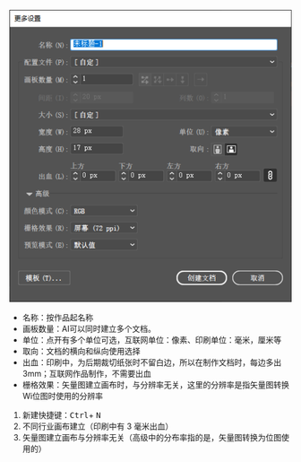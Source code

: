 ![04](../images/04.png)

+ 名称：按作品起名称
+ 画板数量：AI可以同时建立多个文档。
+ 单位：点开有多个单位可选，互联网单位：像素、印刷单位：毫米，厘米等
+ 取向：文档的横向和纵向使用选择
+ 出血：印刷中，为后期裁切纸张时不留白边，所以在制作文档时，每边多出 3mm；互联网作品制作，不需要出血
+ 栅格效果：矢量图建立画布时，与分辨率无关，这里的分辨率是指矢量图转换Wi位图时使用的分辨率

1. 新建快捷键：<kbd>Ctrl</kbd>+ <kbd>N</kbd>
2. 不同行业画布建立（印刷中有 3 毫米出血）
3. 矢量图建立画布与分辨率无关（高级中的分布率指的是，矢量图转换为位图使用的）